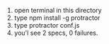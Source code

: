 1. open terminal in this directory
2. type npm install -g protractor
3. type protractor conf.js
4. you'l see 2 specs, 0 failures.